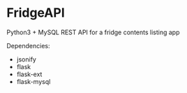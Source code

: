 # FridgeAPI
Python3 + MySQL REST API for a fridge contents listing app

Dependencies:
* jsonify
* flask
* flask-ext
* flask-mysql 
